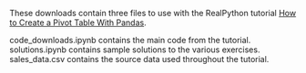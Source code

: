 These downloads contain three files to use with the RealPython tutorial [How to Create a Pivot Table With Pandas](https://realpython.com/how-to-pandas-pivot-table/).

code_downloads.ipynb contains the main code from the tutorial.
solutions.ipynb contains sample solutions to the various exercises.
sales_data.csv contains the source data used throughout the tutorial.
